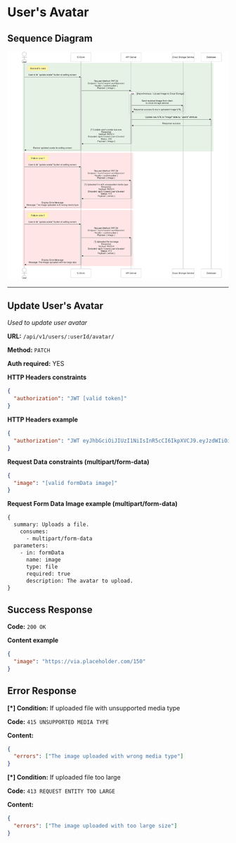 # User's Avatar

## Sequence Diagram

![image info](./assets/avatar.png)

---

## Update User's Avatar

_Used to update user avatar_

**URL:** `/api/v1/users/:userId/avatar/`

**Method:** `PATCH`

**Auth required:** YES

**HTTP Headers constraints**

```json
{
  "authorization": "JWT [valid token]"
}
```

**HTTP Headers example**

```json
{
  "authorization": "JWT eyJhbGciOiJIUzI1NiIsInR5cCI6IkpXVCJ9.eyJzdWIiOiIxMjM0NTY3ODkwIiwibmFtZSI6IkpvaG4gRG9lIiwiaWF0IjoxNTE2MjM5MDIyfQ.SflKxwRJSMeKKF2QT4fwpMeJf36POk6yJV_adQssw5c"
}
```

**Request Data constraints (multipart/form-data)**

```json
{
  "image": "[valid formData image]"
}
```

**Request Form Data Image example (multipart/form-data)**

```
{
  summary: Uploads a file.
    consumes:
      - multipart/form-data
  parameters:
    - in: formData
      name: image
      type: file
      required: true
      description: The avatar to upload.
}
```

## Success Response

**Code:** `200 OK`

**Content example**

```json
{
  "image": "https://via.placeholder.com/150"
}
```

## Error Response

**[*] Condition:** If uploaded file with unsupported media type

**Code:** `415 UNSUPPORTED MEDIA TYPE`

**Content:**

```json
{
  "errors": ["The image uploaded with wrong media type"]
}
```

**[*] Condition:** If uploaded file too large

**Code:** `413 REQUEST ENTITY TOO LARGE`

**Content:**

```json
{
  "errors": ["The image uploaded with too large size"]
}
```

